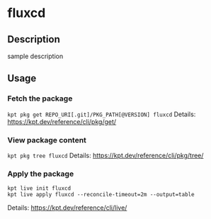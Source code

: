 # fluxcd

## Description
sample description

## Usage

### Fetch the package
`kpt pkg get REPO_URI[.git]/PKG_PATH[@VERSION] fluxcd`
Details: https://kpt.dev/reference/cli/pkg/get/

### View package content
`kpt pkg tree fluxcd`
Details: https://kpt.dev/reference/cli/pkg/tree/

### Apply the package
```
kpt live init fluxcd
kpt live apply fluxcd --reconcile-timeout=2m --output=table
```
Details: https://kpt.dev/reference/cli/live/
